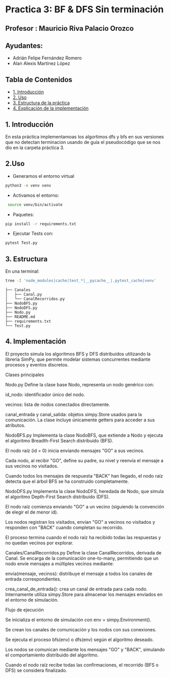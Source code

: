 # Practica 3: BF & DFS Sin terminación

## Profesor : Mauricio Riva Palacio Orozco
## Ayudantes:
- Adrián Felipe Fernández Romero
- Alan Alexis Martínez López
<p>

## Tabla de Contenidos
- [1. Introducción](#1-introducción)
- [2. Uso](#2-uso)
- [3. Estructura de la práctica](#3-estructura)
- [4. Explicación de la implementación](#4-implementacion)

## **1. Introducción**
En esta práctica implementamoas los algortimos dfs y bfs en sus versiones que no detectan terminacion usando de guía el pseudocódigo que se nos dío en la carpeta práctica 3.

## **2.Uso**
- Generamos el entorno virtual

```bash
python3 -m venv venv
```
- Activamos el entorno:
```bash
 source venv/bin/activate
```
- Paquetes:
```bash
pip install -r requirements.txt
```
- Ejecutar Tests con:
```bash
pytest Test.py
```
## **3. Estructura**
En una terminal: 
```bash
tree -I 'node_modules|cache|test_*|__pycache__|.pytest_cache|venv'
```
```
├── Canales
│   ├── Canal.py
│   └── CanalRecorridos.py
├── NodoBFS.py
├── NodoDFS.py
├── Nodo.py
├── README.md
├── requirements.txt
└── Test.py
```

## **4. Implementación**
El proyecto simula los algoritmos BFS y DFS distribuidos utilizando la librería SimPy, que permite modelar sistemas concurrentes mediante procesos y eventos discretos.

Clases principales

Nodo.py
Define la clase base Nodo, representa un nodo genérico con:

id_nodo: identificador único del nodo.

vecinos: lista de nodos conectados directamente.

canal_entrada y canal_salida: objetos simpy.Store usados para la comunicación.
La clase incluye únicamente getters para acceder a sus atributos.

NodoBFS.py
Implementa la clase NodoBFS, que extiende a Nodo y ejecuta el algoritmo Breadth-First Search distribuido (BFS).

El nodo raíz (id = 0) inicia enviando mensajes "GO" a sus vecinos.

Cada nodo, al recibir "GO", define su padre, su nivel y reenvía el mensaje a sus vecinos no visitados.

Cuando todos los mensajes de respuesta "BACK" han llegado, el nodo raíz detecta que el árbol BFS se ha construido completamente.

NodoDFS.py
Implementa la clase NodoDFS, heredada de Nodo, que simula el algoritmo Depth-First Search distribuido (DFS).

El nodo raíz comienza enviando "GO" a un vecino (siguiendo la convención de elegir el de menor id).

Los nodos registran los visitados, envían "GO" a vecinos no visitados y responden con "BACK" cuando completan su recorrido.

El proceso termina cuando el nodo raíz ha recibido todas las respuestas y no quedan vecinos por explorar.

Canales/CanalRecorridos.py
Define la clase CanalRecorridos, derivada de Canal.
Se encarga de la comunicación one-to-many, permitiendo que un nodo envíe mensajes a múltiples vecinos mediante:

envia(mensaje, vecinos): distribuye el mensaje a todos los canales de entrada correspondientes.

crea_canal_de_entrada(): crea un canal de entrada para cada nodo.
Internamente utiliza simpy.Store para almacenar los mensajes enviados en el entorno de simulación.

Flujo de ejecución

Se inicializa el entorno de simulación con env = simpy.Environment().

Se crean los canales de comunicación y los nodos con sus conexiones.

Se ejecuta el proceso bfs(env) o dfs(env) según el algoritmo deseado.

Los nodos se comunican mediante los mensajes "GO" y "BACK", simulando el comportamiento distribuido del algoritmo.

Cuando el nodo raíz recibe todas las confirmaciones, el recorrido (BFS o DFS) se considera finalizado.